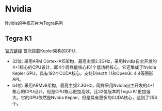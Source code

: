 # Nvidia
Nvidia的手机芯片为Tegra系列

## Tegra K1
[官方链接](https://developer.nvidia.com/embedded/tegra-k1https://developer.nvidia.com/embedded/tegra-k1)
首次搭载Kepler架构的GPU，

+ 32位: 采用ARM Cortex-A15架构，最高主频2.3GHz，采用Nvidia自主开发的4+1核心的CPU设计，即4个高性能核心和1个低功耗核心。它还集成了Nvidia Kepler GPU，具有192个CUDA核心，支持DirectX 11和OpenGL 4.4等图形API。
+ 64位: 采用ARMv8架构，最高主频2.3GHz，同样采用Nvidia自主开发的4+1核心的CPU设计，但是CPU核心更加高效，比32位版本的Tegra K1更加强大。它的GPU依然是Nvidia Kepler，但是具有更多的CUDA核心，达到了256个。
